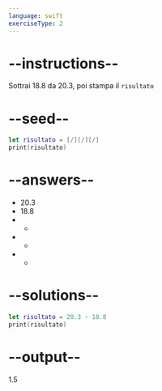 ```yaml
---
language: swift
exerciseType: 2
---
```


# --instructions--

Sottrai 18.8 da 20.3, poi stampa il `risultato`

# --seed--

```swift
let risultato = [/][/][/]
print(risultato)
```

# --answers--

- 20.3
- 18.8
-  - 
-  + 
-  * 

# --solutions--

```swift
let risultato = 20.3 - 18.8
print(risultato)
```

# --output--

1.5
